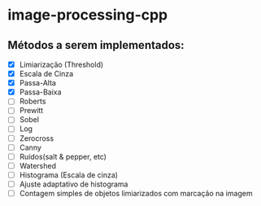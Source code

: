 # image-processing-cpp
## Métodos a serem implementados:
- [X] Limiarização (Threshold)
- [X] Escala de Cinza
- [X] Passa-Alta
- [X] Passa-Baixa
- [ ] Roberts
- [ ] Prewitt
- [ ] Sobel
- [ ] Log
- [ ] Zerocross
- [ ] Canny
- [ ] Ruídos(salt & pepper, etc)
- [ ] Watershed
- [ ] Histograma (Escala de cinza)
- [ ] Ajuste adaptativo de histograma
- [ ] Contagem simples de objetos limiarizados com marcação na imagem
